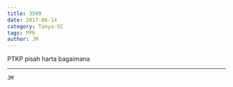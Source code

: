 ```yaml
---
title: 3599
date: 2017-06-14
category: Tanya-SC
tags: PPh
author: JM
---
```


PTKP pisah harta bagaimana

---



`JM`
